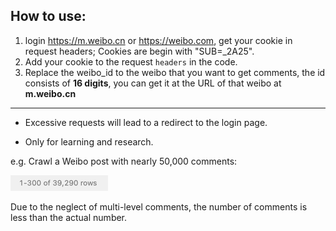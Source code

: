 ## How to use:

1. login https://m.weibo.cn or https://weibo.com, get your cookie in request headers; Cookies are begin with "SUB=_2A25". 
2. Add your cookie to the request `headers` in the code. 
3. Replace the weibo_id to the weibo that you want to get comments, the id consists of **16 digits**, you can get it at the URL of that weibo at **m.weibo.cn**

---

- Excessive requests will lead to a redirect to the login page.

- Only for learning and research.



e.g. Crawl a Weibo post with nearly 50,000 comments:

![shortcuts](image/img.png)

Due to the neglect of multi-level comments, the number of comments is less than the actual number.

